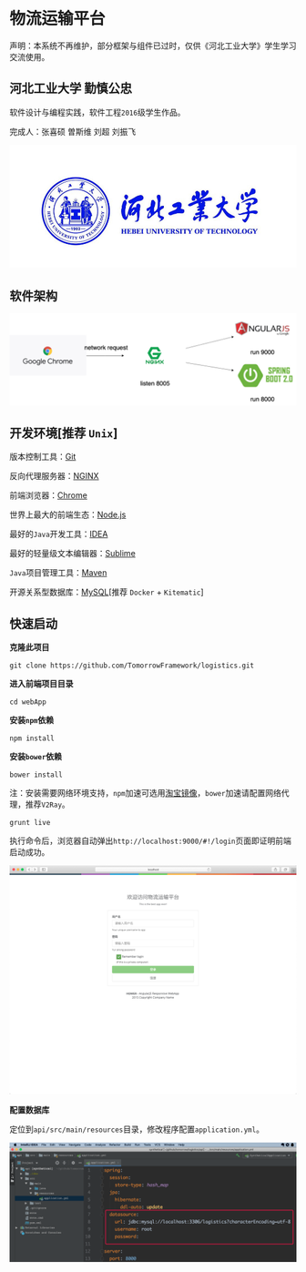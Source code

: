 # 物流运输平台

声明：本系统不再维护，部分框架与组件已过时，仅供《河北工业大学》学生学习交流使用。

## 河北工业大学 勤慎公忠

软件设计与编程实践，软件工程`2016`级学生作品。

完成人：张喜硕 曽斯维 刘超 刘振飞

![河北工业大学](images/hebut.jpg)

## 软件架构

![architecture](images/architecture.png)

## 开发环境[推荐 `Unix`]

版本控制工具：[Git](https://git-scm.com/)

反向代理服务器：[NGINX](http://nginx.org/en/download.html)

前端浏览器：[Chrome](https://www.google.cn/intl/zh-CN/chrome/)

世界上最大的前端生态：[Node.js](http://nodejs.cn/download/)

最好的`Java`开发工具：[IDEA](https://www.jetbrains.com/idea/)

最好的轻量级文本编辑器：[Sublime](http://www.sublimetext.com/)

`Java`项目管理工具：[Maven](https://maven.apache.org/)

开源关系型数据库：[MySQL](https://www.mysql.com/)[推荐 `Docker` + `Kitematic`]

## 快速启动

**克隆此项目**

```shell
git clone https://github.com/TomorrowFramework/logistics.git
```

**进入前端项目目录**

```
cd webApp
```

**安装`npm`依赖**

```
npm install
```

**安装`bower`依赖**

```
bower install
```

注：安装需要网络环境支持，`npm`加速可选用[淘宝镜像](https://npm.taobao.org/)，`bower`加速请配置网络代理，推荐`V2Ray`。

```
grunt live
```

执行命令后，浏览器自动弹出`http://localhost:9000/#!/login`页面即证明前端启动成功。

![web](images/web.png)

**配置数据库**

定位到`api/src/main/resources`目录，修改程序配置`application.yml`。

![config](images/config.png)
